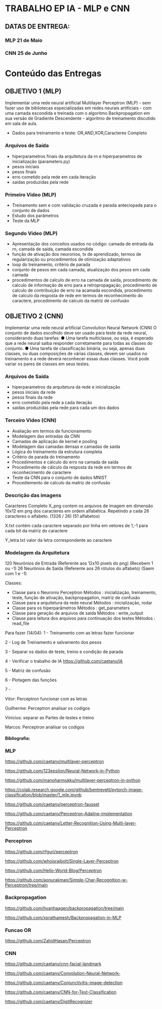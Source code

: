 # TRABALHO EP IA - MLP e CNN

## DATAS DE ENTREGA:

### MLP 21 de Maio

### CNN 25 de Junho

# Conteúdo das Entregas

## OBJETIVO 1 (MLP)
Implementar uma rede neural artificial Multilayer Perceptron (MLP) - sem fazer uso de bibliotecas especializadas em redes neurais artificiais - com uma camada escondida e treinada com o algoritmo Backpropagation em sua versão de Gradiente Descendente - algoritmo de treinamento discutido em sala de aula. 

- Dados para treinamento e teste: OR,AND,XOR,Caracteres Completo

### Arquivos de Saída
- hiperparametros finais da arquitetura da rn e hiperparametros de inicialização (parameters.py)
- pesos iniciais 
- pesos finais
- erro cometido pela rede em cada iteração
- saídas produzidas pela rede

### Primeiro Video (MLP)
- Treinamento sem e com validação cruzada e parada anteciopada para o conjunto de dados
- Estudo dos parâmetros
- Teste da MLP

### Segundo Video (MLP)
- Apresentação dos conceitos usados no código: camada de entrada da rn, camada de saida, camada escondida
- função de ativação dos neuronios, tx de aprendizado, termos de regularização ou procedimentos de otimização adaptativos
- loop do treinamento, critério de parada
- conjunto de pesos em cada camada, atualização dos pesos em cada camada
- procedimentos de calculo de erro na camada de saida, procedimento de calculo de informação de erro para a retropropagação, procedimento de calculo de contribuição de erro na acamada escondida, procedimento de calculo da resposta de rede em termos de reconhecimento do caractere, procedimento de calculo da matriz de confusão


## OBJETIVO 2 (CNN)
Implementar uma rede neural artificial Convolution Neural Network (CNN)
O conjunto de dados escolhido deve ser usado para teste da rede neural, considerando
duas tarefas:
● Uma tarefa multiclasse, ou seja, é esperado que a rede neural saiba responder corretamente para todas as classes do conjunto.
● Uma tarefa de classificação binária, ou seja, apenas duas classes, ou duas composições de várias classes, devem ser usados no treinamento e a rede deverá reconhecer essas duas classes. Você pode variar os pares de classes em seus testes. 

### Arquivos de Saída
- hiperparametros da arquitetura da rede e inicialização
- pesos iniciais da rede
- pesos finais da rede
- erro cometido pela rede a cada iteração
- saídas produzidas pela rede para cada um dos dados

### Terceiro Video (CNN)
- Avaliação em termos de funcionamento
- Modelagem das entradas da CNN
- Camadas de aplicação de kernel e pooling
- Modelagem das camadas densas e camadas de saída
- Lógica do treinamento da estrutura completa
- Critério de parada do treinamento
- Procedimentos e cálculo do erro na camada de saída
- Procedimento de cálculo da resposta da rede em termos de reconhecimento de caractere
- Teste da CNN para o conjunto de dados MNIST
- Procediemento de calculo da matriz de confusão


### Descrição das imagens
Caracteres Completo X_png contem os arquivos de imagem em dimensão 10x12 em png dos caracteres em ordem alfabética. Repetindo a cada 26 caracteres o alfabeto. (1326 / 26) (51 alfabetos)

X.txt contém cada caractere separado por linha em vetores de 1,-1 para cada bit da matriz do caractere

Y_letra.txt valor da letra correspondente ao caractere


### Modelagem da Arquitetura
120 Neurônios de Entrada (Referente aos 12x10 pixels do png) (Recebem 1 ou -1)
26 Neurônios de Saída (Referente aos 26 rótulos do alfabeto) (Saem com 1 e -1)


Classes: 
- Classe para o Neuronio Perceptron
 Métodos : inicialização, treinamento, teste, função de ativação, backpropagation, matriz de confusão
- Classe para a arquitetura da rede neural
 Métodos : inicialização, rodar
- Classe para os hiperparâmetros
 Métodos : get_parameters
- Classe para geração de arquivos de saida
 Métodos : write_output
- Classe para leitura dos arquivos para continuação dos testes
 Métodos : read_file

Para fazer (14/04):
1 - Treinamento com as letras fazer funcionar

2 - Log de Treinamento e salvamento dos pesos 

3 - Separar os dados de teste, treino e condição de parada

4 - Verificar o trabalho de IA https://github.com/caetanv/IA

5 - Matriz de confusão

6 - Plotagem das funções

7 - 


Vitor: Perceptron funcionar com as letras

Guilherme: Perceptron analisar os codigos

Vinicius: separar as Partes de testes e treino

Marcos: Perceptron analisar os codigos


#### Bibliografia:

### MLP
https://github.com/caetanv/multilayer-perceptron

https://github.com/123epsilon/Neural-Network-in-Python

https://github.com/manoharmukku/multilayer-perceptron-in-python

https://colab.research.google.com/github/bentrevett/pytorch-image-classification/blob/master/1_mlp.ipynb

https://github.com/caetanv/perceptron-fausset 

https://github.com/caetanv/Perceptron-Adaline-implementation

https://github.com/caetanv/Letter-Recognition-Using-Multi-layer-Perceptron

### Perceptron
https://github.com/rfguri/perceptron

https://github.com/whoisraibolt/Single-Layer-Perceptron

https://github.com/Hello-World-Blog/Perceptron

https://github.com/aonurakman/Simple-Char-Recognition-w-Perceptron/tree/main


### Backpropagation
https://github.com/hvanhaagen/backpropagation/tree/main

https://github.com/xprathamesh/Backpropagation-in-MLP


### Funcao OR 
https://github.com/ZahidHasan/Perceptron

### CNN
https://github.com/caetanv/cnn-facial-landmark

https://github.com/caetanv/Convolution-Neural-Network-

https://github.com/caetanv/Conjunctivitis-image-detection

https://github.com/caetanv/CNN-for-Text-Classification

https://github.com/caetanv/DigitRecognizer




